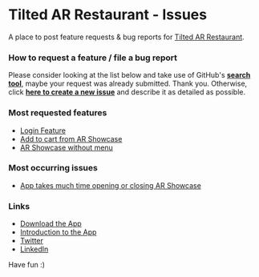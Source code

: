 # Tilted AR Restaurant - Issues

A place to post feature requests & bug reports for [Tilted AR Restaurant](https://drive.google.com/open?id=11o2TSWjTVYXtyxNLteKFmM9DMlMyqko7).

### How to request a feature / file a bug report
Please consider looking at the list below and take use of GitHub's [**search tool**](https://github.com/ChaudharyNishant/TiltedARRestaurant-Issues/search?q=&state=open&type=Issues "Browse issues"), maybe your request was already submitted. Thank you. Otherwise, click [**here to create a new issue**](https://github.com/ChaudharyNishant/TiltedARRestaurant-Issues/issues/new/choose "New issue") and describe it as detailed as possible. 

### Most requested features
<ul>
  <li><a href="https://github.com/ChaudharyNishant/TiltedARRestaurant-Issues/issues/3">Login Feature</a></li>
  <li><a href="https://github.com/ChaudharyNishant/TiltedARRestaurant-Issues/issues/4">Add to cart from AR Showcase</a></li>
  <li><a href="https://github.com/ChaudharyNishant/TiltedARRestaurant-Issues/issues/5">AR Showcase without menu</a></li>
</ul>

### Most occurring issues
<ul>
  <li><a href="https://github.com/ChaudharyNishant/TiltedARRestaurant-Issues/issues/2">App takes much time opening or closing AR Showcase</a></li>
</ul>

### Links
- [Download the App](https://drive.google.com/open?id=11o2TSWjTVYXtyxNLteKFmM9DMlMyqko7)
- [Introduction to the App](https://youtu.be/BwzEokkE6iU)
- [Twitter](https://twitter.com/code_krta_hu)
- [LinkedIn](https://www.linkedin.com/in/nishantchaudhary98/)

Have fun :)
